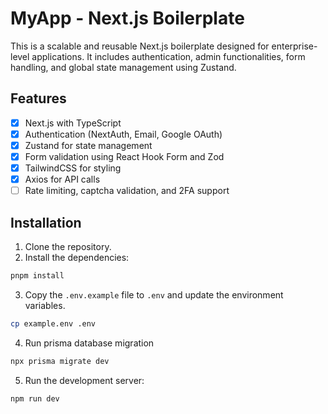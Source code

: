 # MyApp - Next.js Boilerplate

This is a scalable and reusable Next.js boilerplate designed for enterprise-level applications. It includes authentication, admin functionalities, form handling, and global state management using Zustand.

## Features

- [x] Next.js with TypeScript
- [x] Authentication (NextAuth, Email, Google OAuth)
- [x] Zustand for state management
- [x] Form validation using React Hook Form and Zod
- [x] TailwindCSS for styling
- [x] Axios for API calls
- [ ] Rate limiting, captcha validation, and 2FA support

## Installation

1. Clone the repository.
2. Install the dependencies:
```bash
pnpm install
```
3. Copy the `.env.example` file to `.env` and update the environment variables.
```bash
cp example.env .env
```
4. Run prisma database migration
```bash
npx prisma migrate dev
```
5. Run the development server:
```bash
npm run dev
```
